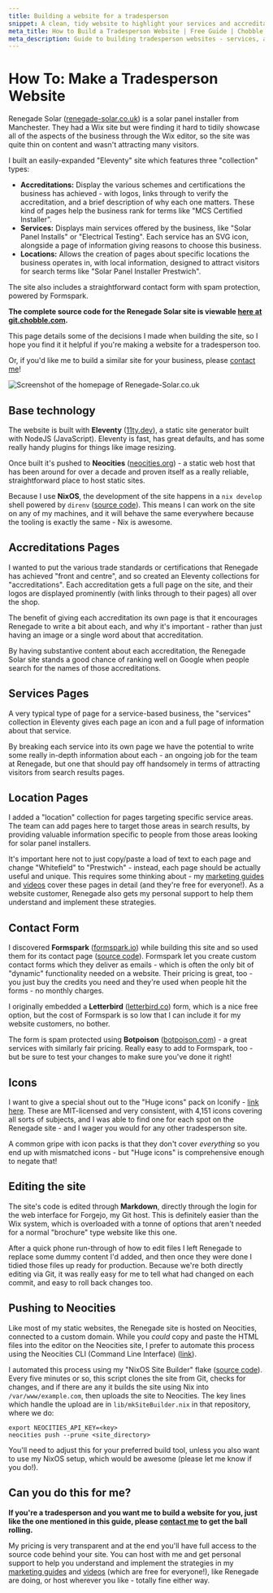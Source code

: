 ```yaml
---
title: Building a website for a tradesperson
snippet: A clean, tidy website to highlight your services and accreditations, and to collect enquiries.
meta_title: How to Build a Tradesperson Website | Free Guide | Chobble
meta_description: Guide to building tradesperson websites - services, accreditations, location pages - Eleventy static site - source code included - Manchester web developer
---
```


# How To: Make a Tradesperson Website

Renegade Solar ([renegade-solar.co.uk](https://renegade-solar.co.uk)) is a solar panel installer from Manchester. They had a Wix site but were finding it hard to tidily showcase all of the aspects of the business through the Wix editor, so the site was quite thin on content and wasn't attracting many visitors.

I built an easily-expanded "Eleventy" site which features three "collection" types:

- **Accreditations:** Display the various schemes and certifications the business has achieved - with logos, links through to verify the accreditation, and a brief description of why each one matters. These kind of pages help the business rank for terms like "MCS Certified Installer".
- **Services:** Displays main services offered by the business, like "Solar Panel Installs" or "Electrical Testing". Each service has an SVG icon, alongside a page of information giving reasons to choose this business.
- **Locations:** Allows the creation of pages about specific locations the business operates in, with local information, designed to attract visitors for search terms like "Solar Panel Installer Prestwich".

The site also includes a straightforward contact form with spam protection, powered by Formspark.

**The complete source code for the Renegade Solar site is viewable [here at git.chobble.com](https://git.chobble.com/hosted-by-chobble/renegade-solar).**

This page details some of the decisions I made when building the site, so I hope you find it it helpful if you're making a website for a tradesperson too.

Or, if you'd like me to build a similar site for your business, please [contact me](/contact/)!

![Screenshot of the homepage of Renegade-Solar.co.uk](/assets/guides-renegade-screenshot.webp)

## Base technology

The website is built with **Eleventy** ([11ty.dev](https://www.11ty.dev/)), a static site generator built with NodeJS (JavaScript). Eleventy is fast, has great defaults, and has some really handy plugins for things like image resizing.

Once built it's pushed to **Neocities** ([neocities.org](https://neocities.org/)) - a static web host that has been around for over a decade and proven itself as a really reliable, straightforward place to host static sites.

Because I use **NixOS**, the development of the site happens in a `nix develop` shell powered by `direnv` ([source code](https://git.chobble.com/hosted-by-chobble/renegade-solar/src/branch/main/flake.nix)). This means I can work on the site on any of my machines, and it will behave the same everywhere because the tooling is exactly the same - Nix is awesome.

## Accreditations Pages

I wanted to put the various trade standards or certifications that Renegade has achieved "front and centre", and so created an Eleventy collections for "accreditations". Each accreditation gets a full page on the site, and their logos are displayed prominently (with links through to their pages) all over the shop.

The benefit of giving each accreditation its own page is that it encourages Renegade to write a bit about each, and why it's important - rather than just having an image or a single word about that accreditation.

By having substantive content about each accreditation, the Renegade Solar site stands a good chance of ranking well on Google when people search for the names of those accreditations.

## Services Pages

A very typical type of page for a service-based business, the "services" collection in Eleventy gives each page an icon and a full page of information about that service.

By breaking each service into its own page we have the potential to write some really in-depth information about each - an ongoing job for the team at Renegade, but one that should pay off handsomely in terms of attracting visitors from search results pages.

## Location Pages

I added a "location" collection for pages targeting specific service areas. The team can add pages here to target those areas in search results, by providing valuable information specific to people from those areas looking for solar panel installers.

It's important here not to just copy/paste a load of text to each page and change "Whitefield" to "Prestwich" - instead, each page should be actually useful and unique. This requires some thinking about - my [marketing guides](/guides/) and [videos](/videos/) cover these pages in detail (and they're free for everyone!). As a website customer, Renegade also gets my personal support to help them understand and implement these strategies.

## Contact Form

I discovered **Formspark** ([formspark.io](https://formspark.io)) while building this site and so used them for its contact page ([source code](https://git.chobble.com/hosted-by-chobble/renegade-solar/src/branch/main/src/_includes/contact-form-form.html)). Formspark let you create custom contact forms which they deliver as emails - which is often the only bit of "dynamic" functionality needed on a website. Their pricing is great, too - you just buy the credits you need and they're used when people hit the forms - no monthly charges.

I originally embedded a **Letterbird** ([letterbird.co](https://letterbird.co)) form, which is a nice free option, but the cost of Formspark is so low that I can include it for my website customers, no bother.

The form is spam protected using **Botpoison** ([botpoison.com](https://botpoison.com/)) - a great services with similarly fair pricing. Really easy to add to Formspark, too - but be sure to test your changes to make sure you've done it right!

## Icons

I want to give a special shout out to the "Huge icons" pack on Iconify - [link here](https://icon-sets.iconify.design/hugeicons/). These are MIT-licensed and very consistent, with 4,151 icons covering all sorts of subjects, and I was able to find one for each spot on the Renegade site - and I wager you would for any other tradesperson site.

A common gripe with icon packs is that they don't cover _everything_ so you end up with mismatched icons - but "Huge icons" is comprehensive enough to negate that!

## Editing the site

The site's code is edited through **Markdown**, directly through the login for the web interface for Forgejo, my Git host. This is definitely easier than the Wix system, which is overloaded with a tonne of options that aren't needed for a normal "brochure" type website like this one.

After a quick phone run-through of how to edit files I left Renegade to replace some dummy content I'd added, and then once they were done I tidied those files up ready for production. Because we're both directly editing via Git, it was really easy for me to tell what had changed on each commit, and easy to roll back changes too.

## Pushing to Neocities

Like most of my static websites, the Renegade site is hosted on Neocities, connected to a custom domain. While you _could_ copy and paste the HTML files into the editor on the Neocities site, I prefer to automate this process using the Neocities CLI (Command Line Interface) ([link](https://neocities.org/cli)).

I automated this process using my "NixOS Site Builder" flake ([source code](https://git.chobble.com/chobble/nixos-site-builder)). Every five minutes or so, this script clones the site from Git, checks for changes, and if there are any it builds the site using Nix into `/var/www/example.com`, then uploads the site to Neocities. The key lines which handle the upload are in `lib/mkSiteBuilder.nix` in that repository, where we do:

```
export NEOCITIES_API_KEY=<key>
neocities push --prune <site_directory>
```

You'll need to adjust this for your preferred build tool, unless you also want to use my NixOS setup, which would be awesome (please let me know if you do!).

## Can you do this for me?

**If you're a tradesperson and you want me to build a website for you, just like the one mentioned in this guide, please [contact me](/contact/) to get the ball rolling.**

My pricing is very transparent and at the end you'll have full access to the source code behind your site. You can host with me and get personal support to help you understand and implement the strategies in my [marketing guides](/guides/) and [videos](/videos/) (which are free for everyone!), like Renegade are doing, or host wherever you like - totally fine either way.
